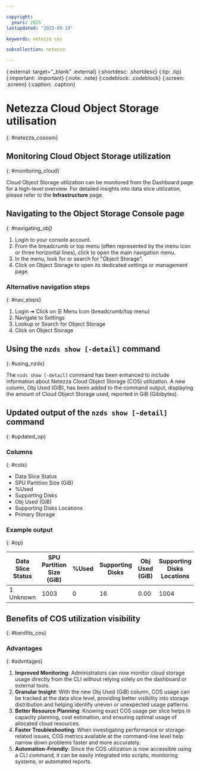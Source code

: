 ```yaml
---

copyright:
  years: 2025
lastupdated: "2025-09-19"

keywords: netezza cos

subcollection: netezza

---
```


{:external: target="_blank" .external}
{:shortdesc: .shortdesc}
{:tip: .tip}
{:important: .important}
{:note: .note}
{:codeblock: .codeblock}
{:screen: .screen}
{:caption: .caption}

# Netezza Cloud Object Storage utilisation
{: #netezza_cososm}

## Monitoring Cloud Object Storage utilization
{: #monitoring_cloud}

Cloud Object Storage utilization can be monitored from the Dashboard page for a high-level overview. For detailed insights into data slice utilization, please refer to the **Infrastructure** page.

## Navigating to the Object Storage Console page
{: #navigating_obj}

1. Login to your console account.
2. From the breadcrumb or top menu (often represented by the menu icon or three horizontal lines), click to open the main navigation menu.
3. In the menu, look for or search for "Object Storage".
4. Click on Object Storage to open its dedicated settings or management page.

### Alternative navigation steps
{: #nav_steps}

1. Login ➔ Click on ☰ Menu Icon (breadcrumb/top menu)
2. Navigate to Settings
3. Lookup or Search for Object Storage
4. Click on Object Storage

## Using the `nzds show [-detail]` command
{: #using_nzds}

The `nzds show [-detail]` command has been enhanced to include information about Netezza Cloud Object Storage (COS) utilization. A new column, Obj Used (GiB), has been added to the command output, displaying the amount of Cloud Object Storage used, reported in GiB (Gibibytes).

## Updated output of the `nzds show [-detail]` command
{: #updated_op}

### Columns
{: #cols}

* Data Slice Status
* SPU Partition Size (GiB)
* %Used
* Supporting Disks
* Obj Used (GiB)
* Supporting Disks Locations
* Primary Storage

### Example output
{: #op}

| Data Slice Status | SPU Partition Size (GiB) | %Used | Supporting Disks | Obj Used (GiB) | Supporting Disks Locations | Primary Storage |
| --- | --- | --- | --- | --- | --- | --- |
| 1 Unknown | 1003 | 0 | 16 | 0.00 | 1004 | 0.27 spa1.disk1 | 1004 |

## Benefits of COS utilization visibility
{: #benifits_cos}

### Advantages
{: #advntages}

1. **Improved Monitoring**: Administrators can now monitor cloud storage usage directly from the CLI without relying solely on the dashboard or external tools.
2. **Granular Insight**: With the new Obj Used (GiB) column, COS usage can be tracked at the data slice level, providing better visibility into storage distribution and helping identify uneven or unexpected usage patterns.
3. **Better Resource Planning**: Knowing exact COS usage per slice helps in capacity planning, cost estimation, and ensuring optimal usage of allocated cloud resources.
4. **Faster Troubleshooting**: When investigating performance or storage-related issues, COS metrics available at the command-line level help narrow down problems faster and more accurately.
5. **Automation-Friendly**: Since the COS utilization is now accessible using a CLI command, it can be easily integrated into scripts, monitoring systems, or automated reports.
